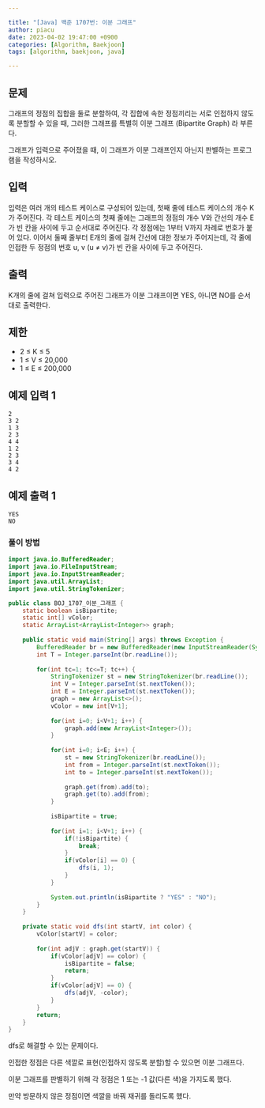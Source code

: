 ```yaml
---

title: "[Java] 백준 1707번: 이분 그래프"
author: piacu
date: 2023-04-02 19:47:00 +0900
categories: [Algorithm, Baekjoon]
tags: [algorithm, baekjoon, java]

---
```


## 문제

그래프의 정점의 집합을 둘로 분할하여, 각 집합에 속한 정점끼리는 서로 인접하지 않도록 분할할 수 있을 때, 그러한 그래프를 특별히 이분 그래프 (Bipartite Graph) 라 부른다.

그래프가 입력으로 주어졌을 때, 이 그래프가 이분 그래프인지 아닌지 판별하는 프로그램을 작성하시오.

## 입력

입력은 여러 개의 테스트 케이스로 구성되어 있는데, 첫째 줄에 테스트 케이스의 개수 K가 주어진다. 각 테스트 케이스의 첫째 줄에는 그래프의 정점의 개수 V와 간선의 개수 E가 빈 칸을 사이에 두고 순서대로 주어진다. 각 정점에는 1부터 V까지 차례로 번호가 붙어 있다. 이어서 둘째 줄부터 E개의 줄에 걸쳐 간선에 대한 정보가 주어지는데, 각 줄에 인접한 두 정점의 번호 u, v (u ≠ v)가 빈 칸을 사이에 두고 주어진다. 

## 출력

K개의 줄에 걸쳐 입력으로 주어진 그래프가 이분 그래프이면 YES, 아니면 NO를 순서대로 출력한다.

## 제한

- 2 ≤ K ≤ 5
- 1 ≤ V ≤ 20,000
- 1 ≤ E ≤ 200,000

## 예제 입력 1

```
2
3 2
1 3
2 3
4 4
1 2
2 3
3 4
4 2
```

## 예제 출력 1

```
YES
NO
```

### 풀이 방법

```java
import java.io.BufferedReader;
import java.io.FileInputStream;
import java.io.InputStreamReader;
import java.util.ArrayList;
import java.util.StringTokenizer;

public class BOJ_1707_이분_그래프 {
	static boolean isBipartite;
	static int[] vColor;
	static ArrayList<ArrayList<Integer>> graph;
	
	public static void main(String[] args) throws Exception {
		BufferedReader br = new BufferedReader(new InputStreamReader(System.in));
		int T = Integer.parseInt(br.readLine());
		
		for(int tc=1; tc<=T; tc++) {
			StringTokenizer st = new StringTokenizer(br.readLine());
			int V = Integer.parseInt(st.nextToken());
			int E = Integer.parseInt(st.nextToken());
			graph = new ArrayList<>();
			vColor = new int[V+1];
			
			for(int i=0; i<V+1; i++) {
				graph.add(new ArrayList<Integer>());
			}
			
			for(int i=0; i<E; i++) {
				st = new StringTokenizer(br.readLine());
				int from = Integer.parseInt(st.nextToken());
				int to = Integer.parseInt(st.nextToken());
				
				graph.get(from).add(to);
				graph.get(to).add(from);
			}
			
			isBipartite = true;
			
			for(int i=1; i<V+1; i++) {
				if(!isBipartite) {
					break;
				}
				if(vColor[i] == 0) {
					dfs(i, 1);
				}
			}
			
			System.out.println(isBipartite ? "YES" : "NO");
		}
	}
	
	private static void dfs(int startV, int color) {
		vColor[startV] = color;
		
		for(int adjV : graph.get(startV)) {
			if(vColor[adjV] == color) {
				isBipartite = false;
				return;
			}
			if(vColor[adjV] == 0) {
				dfs(adjV, -color);
			}
		}
		return;
	}
}
```

dfs로 해결할 수 있는 문제이다.

인접한 정점은 다른 색깔로 표현(인접하지 않도록 분할)할 수 있으면 이분 그래프다.



이분 그래프를 판별하기 위해 각 정점은 1 또는 -1 값(다른 색)을 가지도록 했다.

만약 방문하지 않은 정점이면 색깔을 바꿔 재귀를 돌리도록 했다.
